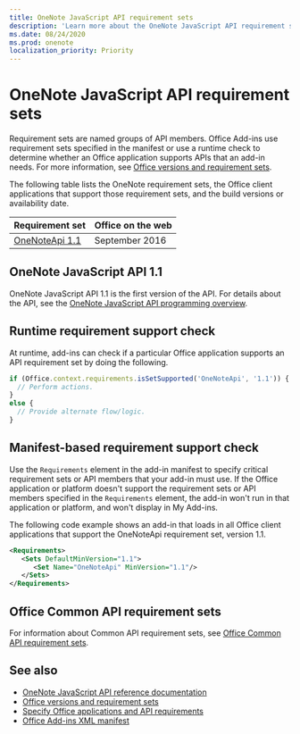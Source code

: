 ```yaml
---
title: OneNote JavaScript API requirement sets
description: 'Learn more about the OneNote JavaScript API requirement sets.'
ms.date: 08/24/2020
ms.prod: onenote
localization_priority: Priority
---
```


# OneNote JavaScript API requirement sets

Requirement sets are named groups of API members. Office Add-ins use requirement sets specified in the manifest or use a runtime check to determine whether an Office application supports APIs that an add-in needs. For more information, see [Office versions and requirement sets](../../develop/office-versions-and-requirement-sets.md).

The following table lists the OneNote requirement sets, the Office client applications that support those requirement sets, and the build versions or availability date.

|  Requirement set  |  Office on the web |
|:-----|:-----|
| [OneNoteApi 1.1](/javascript/api/onenote?view=onenote-js-1.1&preserve-view=true)  | September 2016 |  

## OneNote JavaScript API 1.1

OneNote JavaScript API 1.1 is the first version of the API. For details about the API, see the [OneNote JavaScript API programming overview](../../onenote/onenote-add-ins-programming-overview.md).

## Runtime requirement support check

At runtime, add-ins can check if a particular Office application supports an API requirement set by doing the following.

```js
if (Office.context.requirements.isSetSupported('OneNoteApi', '1.1')) {
  // Perform actions.
}
else {
  // Provide alternate flow/logic.
}
```

## Manifest-based requirement support check

Use the `Requirements` element in the add-in manifest to specify critical requirement sets or API members that your add-in must use. If the Office application or platform doesn't support the requirement sets or API members specified in the `Requirements` element, the add-in won't run in that application or platform, and won't display in My Add-ins.

The following code example shows an add-in that loads in all Office client applications that support the OneNoteApi requirement set, version 1.1.

```xml
<Requirements>
   <Sets DefaultMinVersion="1.1">
      <Set Name="OneNoteApi" MinVersion="1.1"/>
   </Sets>
</Requirements>
```

## Office Common API requirement sets

For information about Common API requirement sets, see [Office Common API requirement sets](office-add-in-requirement-sets.md).

## See also

- [OneNote JavaScript API reference documentation](/javascript/api/onenote)
- [Office versions and requirement sets](../../develop/office-versions-and-requirement-sets.md)
- [Specify Office applications and API requirements](../../develop/specify-office-hosts-and-api-requirements.md)
- [Office Add-ins XML manifest](../../develop/add-in-manifests.md)
